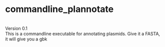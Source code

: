 # commandline_plannotate
<br>
Version 0.1
<br>
This is a commandline executable for annotating plasmids. Give it a FASTA, it will give you a gbk
